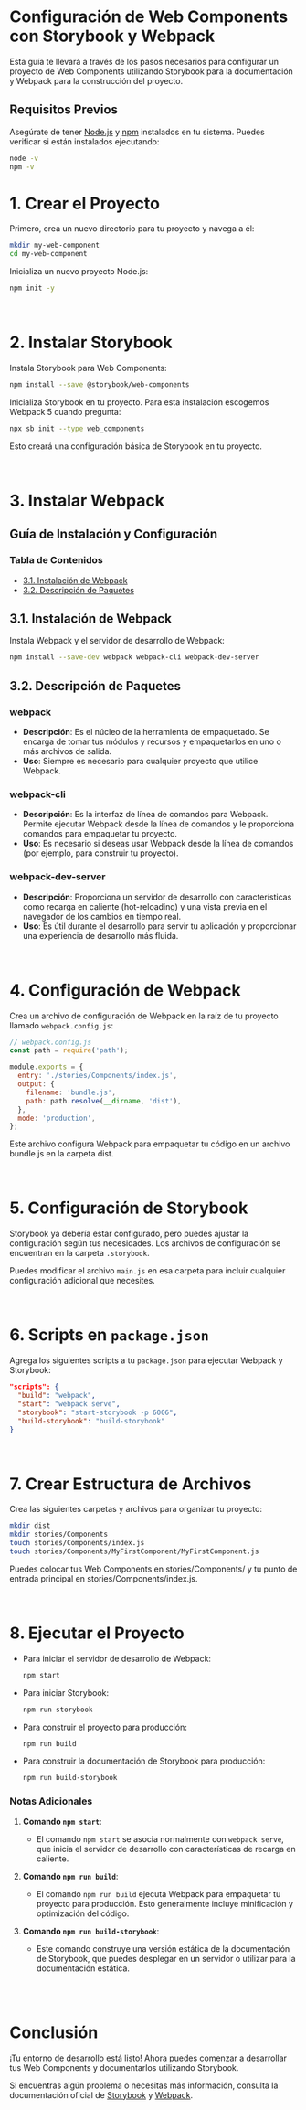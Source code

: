 # Configuración de Web Components con Storybook y Webpack

Esta guía te llevará a través de los pasos necesarios para configurar un proyecto de Web Components utilizando Storybook para la documentación y Webpack para la construcción del proyecto.

## Requisitos Previos

Asegúrate de tener [Node.js](https://nodejs.org/) y [npm](https://www.npmjs.com/get-npm) instalados en tu sistema. Puedes verificar si están instalados ejecutando:

```bash
node -v
npm -v
```

# 1. Crear el Proyecto

Primero, crea un nuevo directorio para tu proyecto y navega a él:

```bash
mkdir my-web-component
cd my-web-component
```

Inicializa un nuevo proyecto Node.js:

```bash
npm init -y
```

<br>

# 2. Instalar Storybook

Instala Storybook para Web Components:

```bash
npm install --save @storybook/web-components
```

Inicializa Storybook en tu proyecto. Para esta instalación escogemos Webpack 5 cuando pregunta:

```bash
npx sb init --type web_components
```
Esto creará una configuración básica de Storybook en tu proyecto.

<br> 

# 3. Instalar Webpack

## Guía de Instalación y Configuración

### Tabla de Contenidos
- [3.1. Instalación de Webpack](#1-instalación-de-webpack)
- [3.2. Descripción de Paquetes](#2-descripción-de-paquetes)

## 3.1. Instalación de Webpack

Instala Webpack y el servidor de desarrollo de Webpack:

```bash
npm install --save-dev webpack webpack-cli webpack-dev-server
```

## 3.2. Descripción de Paquetes

### webpack
- **Descripción**: Es el núcleo de la herramienta de empaquetado. Se encarga de tomar tus módulos y recursos y empaquetarlos en uno o más archivos de salida.
- **Uso**: Siempre es necesario para cualquier proyecto que utilice Webpack.

### webpack-cli
- **Descripción**: Es la interfaz de línea de comandos para Webpack. Permite ejecutar Webpack desde la línea de comandos y le proporciona comandos para empaquetar tu proyecto.
- **Uso**: Es necesario si deseas usar Webpack desde la línea de comandos (por ejemplo, para construir tu proyecto).

### webpack-dev-server
- **Descripción**: Proporciona un servidor de desarrollo con características como recarga en caliente (hot-reloading) y una vista previa en el navegador de los cambios en tiempo real.
- **Uso**: Es útil durante el desarrollo para servir tu aplicación y proporcionar una experiencia de desarrollo más fluida.

<br>
<!-- <br><br><br><br><br><br><br><br> -->

# 4. Configuración de Webpack

Crea un archivo de configuración de Webpack en la raíz de tu proyecto llamado `webpack.config.js`:

```javascript
// webpack.config.js
const path = require('path');

module.exports = {
  entry: './stories/Components/index.js',  
  output: {
    filename: 'bundle.js', 
    path: path.resolve(__dirname, 'dist'),  
  },
  mode: 'production', 
};
```
Este archivo configura Webpack para empaquetar tu código en un archivo bundle.js en la carpeta dist.

<br>

# 5. Configuración de Storybook

Storybook ya debería estar configurado, pero puedes ajustar la configuración según tus necesidades. Los archivos de configuración se encuentran en la carpeta `.storybook`.

Puedes modificar el archivo `main.js` en esa carpeta para incluir cualquier configuración adicional que necesites.

<br>

# 6. Scripts en `package.json`

Agrega los siguientes scripts a tu `package.json` para ejecutar Webpack y Storybook:

```json
"scripts": {
  "build": "webpack",
  "start": "webpack serve",
  "storybook": "start-storybook -p 6006",
  "build-storybook": "build-storybook"
}
```

<br>
<!-- <br><br> -->

# 7. Crear Estructura de Archivos

Crea las siguientes carpetas y archivos para organizar tu proyecto:

```bash
mkdir dist
mkdir stories/Components
touch stories/Components/index.js
touch stories/Components/MyFirstComponent/MyFirstComponent.js

```
Puedes colocar tus Web Components en stories/Components/ y tu punto de entrada principal en stories/Components/index.js.

<br>

# 8. Ejecutar el Proyecto

- Para iniciar el servidor de desarrollo de Webpack:

  ```bash
  npm start
  ```
- Para iniciar Storybook:

  ```bash
  npm run storybook
  ```
- Para construir el proyecto para producción:

  ```bash
  npm run build
  ```
- Para construir la documentación de Storybook para producción:

  ```bash
  npm run build-storybook
  ```

  
### Notas Adicionales

1. **Comando `npm start`**:
   - El comando `npm start` se asocia normalmente con `webpack serve`, que inicia el servidor de desarrollo con características de recarga en caliente.

2. **Comando `npm run build`**:
   - El comando `npm run build` ejecuta Webpack para empaquetar tu proyecto para producción. Esto generalmente incluye minificación y optimización del código.

3. **Comando `npm run build-storybook`**:
   - Este comando construye una versión estática de la documentación de Storybook, que puedes desplegar en un servidor o utilizar para la documentación estática.

<br><br>

# Conclusión

¡Tu entorno de desarrollo está listo! Ahora puedes comenzar a desarrollar tus Web Components y documentarlos utilizando Storybook.

Si encuentras algún problema o necesitas más información, consulta la documentación oficial de [Storybook](https://storybook.js.org/docs) y [Webpack](https://webpack.js.org/concepts/).
  